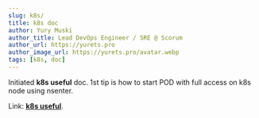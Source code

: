 ```yaml
---
slug: k8s/
title: k8s doc
author: Yury Muski
author_title: Lead DevOps Engineer / SRE @ Scorum
author_url: https://yurets.pro
author_image_url: https://yurets.pro/avatar.webp
tags: [k8s, doc]
---
```


Initiated **k8s useful** doc. 1st tip is how to start POD with full access on k8s node using nsenter.

Link: [**k8s useful**](/docs/k8s/).
